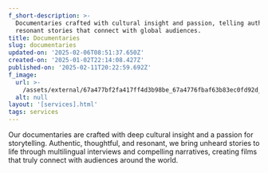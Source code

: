 ```yaml
---
f_short-description: >-
  Documentaries crafted with cultural insight and passion, telling authentic,
  resonant stories that connect with global audiences.
title: Documentaries
slug: documentaries
updated-on: '2025-02-06T08:51:37.650Z'
created-on: '2025-01-02T22:14:08.427Z'
published-on: '2025-02-11T20:22:59.692Z'
f_image:
  url: >-
    /assets/external/67a477bf2fa417ff4d3b98be_67a4776fbaf63b83ec0fd92d_services20e2809320documentaries201.avif
  alt: null
layout: '[services].html'
tags: services
---
```


Our documentaries are crafted with deep cultural insight and a passion for storytelling. Authentic, thoughtful, and resonant, we bring unheard stories to life through multilingual interviews and compelling narratives, creating films that truly connect with audiences around the world.
